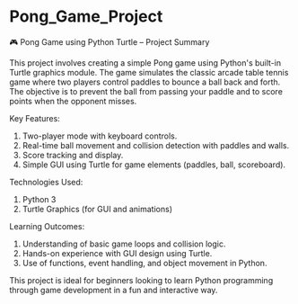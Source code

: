 # Pong_Game_Project
🎮 Pong Game using Python Turtle – Project Summary

This project involves creating a simple Pong game using Python's built-in Turtle graphics module. The game simulates the classic arcade table tennis game where two players control paddles to bounce a ball back and forth. The objective is to prevent the ball from passing your paddle and to score points when the opponent misses.

Key Features:

1. Two-player mode with keyboard controls.
2. Real-time ball movement and collision detection with paddles and walls.
3. Score tracking and display.
4. Simple GUI using Turtle for game elements (paddles, ball, scoreboard).

Technologies Used:

1. Python 3
2. Turtle Graphics (for GUI and animations)

Learning Outcomes:

1. Understanding of basic game loops and collision logic.
2. Hands-on experience with GUI design using Turtle.
3. Use of functions, event handling, and object movement in Python.

This project is ideal for beginners looking to learn Python programming through game development in a fun and interactive way.

